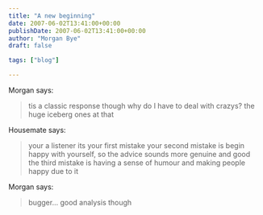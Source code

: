 ```yaml
---
title: "A new beginning"
date: 2007-06-02T13:41:00+00:00
publishDate: 2007-06-02T13:41:00+00:00
author: "Morgan Bye"
draft: false

tags: ["blog"]

---
```


Morgan says:
> tis a classic response though
> why do I have to deal with crazys? the huge iceberg ones at that

Housemate says:
> your a listener
> its your first mistake
> your second mistake is begin happy with yourself, so the advice sounds more genuine and good
> the third mistake is having a sense of humour and making people happy due to it

Morgan says:
> bugger...
> good analysis though
